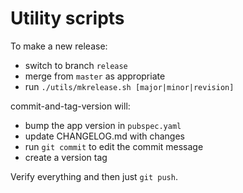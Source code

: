 # Utility scripts

To make a new release:

* switch to branch `release`
* merge from `master` as appropriate
* run `./utils/mkrelease.sh [major|minor|revision]`

commit-and-tag-version will:

* bump the app version in `pubspec.yaml`
* update CHANGELOG.md with changes
* run `git commit` to edit the commit message
* create a version tag

Verify everything and then just `git push`.
